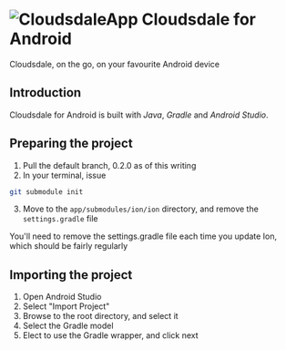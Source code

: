 # ![CloudsdaleApp](https://secure.gravatar.com/avatar/006b4dec507eaac9967970a1cd967167?s=22) Cloudsdale for Android

Cloudsdale, on the go, on your favourite Android device

## Introduction

Cloudsdale for Android is built with *Java*, *Gradle* and *Android Studio*.

## Preparing the project

1. Pull the default branch, 0.2.0 as of this writing
2. In your terminal, issue 

```bash
git submodule init
```
3. Move to the `app/submodules/ion/ion` directory, and remove the `settings.gradle` file

You'll need to remove the settings.gradle file each time you update Ion, which should be fairly regularly

## Importing the project

1. Open Android Studio
2. Select "Import Project"
3. Browse to the root directory, and select it
4. Select the Gradle model
5. Elect to use the Gradle wrapper, and click next